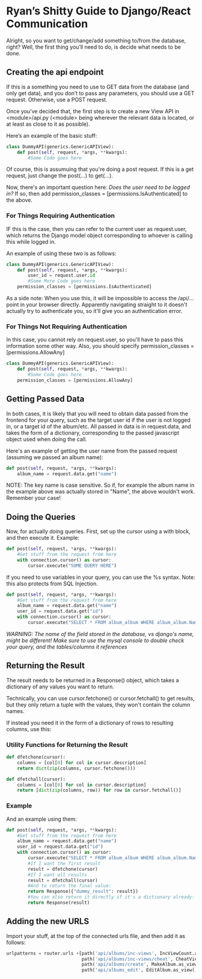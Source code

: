 # Ryan’s Shitty Guide to Django/React Communication

Alright, so you want to get/change/add something to/from the database, right? Well, the first thing you’ll need to do, is decide what needs to be done.

## Creating the api endpoint

If this is a something you need to use to GET data from the database (and only get data), and you don’t to pass any parameters, you should use a GET request.
Otherwise, use a POST request.

Once you’ve decided that, the first step is to create a new View API in \<module>/api.py (\<module> being wherever the relevant data is located, or at least as close to it as possible).

Here’s an example of the basic stuff:
```python
class DummyAPI(generics.GenericAPIView):
    def post(self, request, *args, **kwargs):
        #Some Code goes here
```
Of course, this is assumuing that you're doing a post request. If this is a get request, just change the post(...) to get(...).

Now, there's an important question here: *Does the user need to be logged in?* If so, then add permission_classes = [permissions.IsAuthenticated] to the above.

### For Things Requiring Authentication

IF this is the case, then you can refer to the current user as request.user, which returns the Django model object corresponding to whoever is calling this while logged in.

An example of using these two is as follows:

```python
class DummyAPI(generics.GenericAPIView):
    def post(self, request, *args, **kwargs):
        user_id = request.user.id
        #Some More Code goes here
    permission_classes = [permissions.IsAuthenticated]
```

As a side note: When you use this, it will be impossible to access the /api/... point in your browser directly. Apparently navigating straight to it doesn't actually try to authenticate you, so it'll give you an authentication error.

### For Things Not Requiring Authentication

In this case, you cannot rely on request.user, so you'll have to pass this information some other way. Also, you should specify permission_classes = [permissions.AllowAny]

```python
class DummyAPI(generics.GenericAPIView):
    def post(self, request, *args, **kwargs):
        #Some Code goes here
    permission_classes = [permissions.AllowAny]
```

## Getting Passed Data

In both cases, it is likely that you will need to obtain data passed from the frontend for your query, such as the target user id if the user is not logged in, or a target id of the album/etc. All passed in data is in request.data, and takes the form of a dictionary, corresponding to the passed javascript object used when doing the call.

Here's an example of getting the user name from the passed request (assuming we passed an album name):

```python
def post(self, request, *args, **kwargs):
    album_name = request.data.get("name")
```
NOTE: The key name is case sensitive. So if, for example the album name in the example above was actually stored in "Name", the above wouldn't work. Remember your case!

## Doing the Queries

Now, for actually doing queries. First, set up the cursor using a with block, and then execute it. Example:

```python
def post(self, request, *args, **kwargs):
    #Get stuff from the request from here
    with connection.cursor() as cursor:
        cursor.execute("SOME QUERY HERE")
```

If you need to use variables in your query, you can use the %s syntax. Note: this also protects from SQL Injection.

```python
def post(self, request, *args, **kwargs):
    #Get stuff from the request from here
    album_name = request.data.get("name")
    user_id = request.data.get("id")
    with connection.cursor() as cursor:
        cursor.execute("SELECT * FROM album_album WHERE album_album.Name = %s AND album_album.User_id = %s", [album_name, user_id])
```

_WARNING: The name of the field stored in the database, vs django's name, might be different! Make sure to use the mysql console to double check your query, and the tables/columns it references_

## Returning the Result

The result needs to be returned in a Response() object, which takes a dictionary of any values you want to return.

Technically, you can use cursor.fetchone() or cursor.fetchall() to get results, but they only return a tuple with the values, they won't contain the column names.

If instead you need it in the form of a dictionary of rows to resulting columns, use this:

### Utility Functions for Returning the Result

```python
def dfetchone(cursor):
    columns = [col[0] for col in cursor.description]
    return dict(zip(columns, cursor.fetchone()))

def dfetchall(cursor):
    columns = [col[0] for col in cursor.description]
    return [dict(zip(columns, row)) for row in cursor.fetchall()]
```

### Example

And an example using them:

```python
def post(self, request, *args, **kwargs):
    #Get stuff from the request from here
    album_name = request.data.get("name")
    user_id = request.data.get("id")
    with connection.cursor() as cursor:
        cursor.execute("SELECT * FROM album_album WHERE album_album.Name = %s AND album_album.User_id = %s", [album_name, user_id])
        #If I want the first result
        result = dfetchone(cursor)
        #If I want all results
        result = dfetchall(cursor)
        #And to return the final value:
        return Response({"dummy_result": result})
        #You can also return it directly if it's a dictionary already:
        return Response(result)
```

## Adding the new URLS

Import your stuff, at the top of the connected urls file, and then add it as follows:
```python
urlpatterns = router.urls +[path('api/albums/inc-views', IncViewCount.as_view()),
                            path('api/albums/inc-views/cheat', CheatViewCount.as_view()),
                            path('api/albums/create', MakeAlbum.as_view()),
                            path('api/albums_edit', EditAlbum.as_view())]
```

